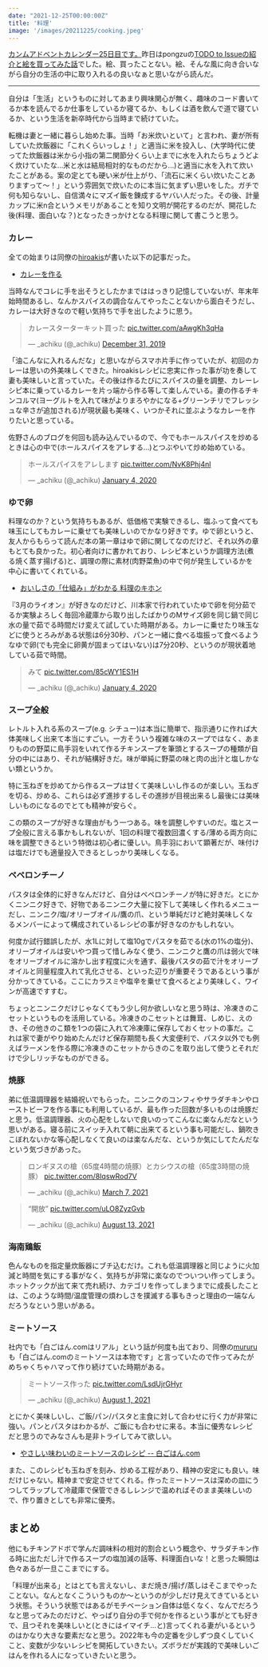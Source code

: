 ```yaml
---
date: "2021-12-25T00:00:00Z"
title: '料理'
image: '/images/20211225/cooking.jpeg'
---
```


[カンムアドベントカレンダー25日目です。](https://adventar.org/calendars/6645)昨日はpongzuの[TODO to Issueの紹介と絵を買ってみた話](https://note.com/pongzu/n/n291a8684c3e0)でした。絵、買ったことない。絵、そんな風に向き合いながら自分の生活の中に取り入れるの良いなぁと思いながら読んだ。

---

自分は「生活」というものに対してあまり興味関心が無く、趣味のコード書いてるか本を読んでるか仕事をしているか寝てるか、もしくは酒を飲んで道で寝ているか、という生活を新卒時代から当時まで続けていた。

転機は妻と一緒に暮らし始めた事。当時「お米炊いといて」と言われ、妻が所有していた炊飯器に「これくらいっしょ！」と適当に米を投入し、(大学時代に使ってた炊飯器は米から小指の第二関節分くらい上までに水を入れたらちょうどよく炊けていたな...米と水は結局相対的なものだから...)と適当に水を入れて炊いたことがある。案の定とても硬い米が仕上がり、「流石に米くらい炊いたことありますって〜！」という雰囲気で炊いたのに本当に気まずい思いをした。ガチで何も知らないし、自信満々にマズイ飯を錬成するヤバい人だった。その後、計量カップに米n合というメモリがあることを知り文明が開花するのだが、開花した後(料理、面白いな？)となったきっかけとなる料理に関して書こうと思う。

### カレー

全ての始まりは同僚の[hiroakis](https://twitter.com/hiroakis_)が書いた以下の記事だった。

- [カレーを作る](https://blog.hiroakis.net/posts/4/index.html)


当時なんでコレに手を出そうとしたかまでははっきり記憶していないが、年末年始時間あるし、なんかスパイスの調合なんてやったことないから面白そうだし、カレーは大好きなので軽い気持ちで手を出したように思う。

<blockquote class="twitter-tweet"><p lang="ja" dir="ltr">カレースターターキット買った <a href="https://t.co/aAwgKh3qHa">pic.twitter.com/aAwgKh3qHa</a></p>&mdash; _achiku (@_achiku) <a href="https://twitter.com/_achiku/status/1211884086651838464?ref_src=twsrc%5Etfw">December 31, 2019</a></blockquote> <script async src="https://platform.twitter.com/widgets.js" charset="utf-8"></script>

「油こんなに入れるんだな」と思いながらスマホ片手に作っていたが、初回のカレーは思いの外美味しくできた。hiroakisレシピに忠実に作った事が功を奏して妻も美味しいと言っていた。その後は作るたびにスパイスの量を調整、カレーレシピ本に乗っているカレーを片っ端から作る等して楽しんでいる。妻の作るチキンコルマ(ヨーグルトを入れて味がよりまろやかになる+グリーンチリでフレッシュな辛さが追加される)が現状最も美味く、いつかそれに並ぶようなカレーを作りたいと思っている。

佐野さんのブログを何回も読み込んでいるので、今でもホールスパイスを炒めるときは心の中で(ホールスパイスをアレする...)とつぶやいて炒め始めている。

<blockquote class="twitter-tweet"><p lang="ja" dir="ltr">ホールスパイスをアレします <a href="https://t.co/NvK8Phj4nl">pic.twitter.com/NvK8Phj4nl</a></p>&mdash; _achiku (@_achiku) <a href="https://twitter.com/_achiku/status/1213367110023254016?ref_src=twsrc%5Etfw">January 4, 2020</a></blockquote> <script async src="https://platform.twitter.com/widgets.js" charset="utf-8"></script>

### ゆで卵

料理なのか？という気持ちもあるが、低価格で実験できるし、塩ふって食べても味玉にしてもカレーに乗せても美味しいのでかなり好きです。ゆで卵というと、友人からもらって読んだ本の第一章はゆで卵に関してなのだけど、それ以外の章もとても良かった。初心者向けに書かれており、レシピ本というか調理方法(煮る焼く蒸す揚げる)と、調理の際に素材(肉野菜魚)の中で何が発生しているかを中心に書いてくれている。

- [おいしさの「仕組み」がわかる 料理のキホン](https://www.amazon.co.jp/dp/B07WNPHTKN/)

『3月のライオン』が好きなのだけど、川本家で行われていたゆで卵を何分茹でるか実験よろしく毎回冷蔵庫から取り出したばかりのMサイズ卵を同じ鍋で同じ水の量で茹でる時間だけ変えて試していた時期がある。カレーに乗せたり味玉などに使うとろみがある状態は6分30秒、パンと一緒に食べる塩振って食べるようなゆで卵(でも完全に卵黄が固まってはいない)は7分20秒、というのが現状着地している茹で時間。

<blockquote class="twitter-tweet"><p lang="ja" dir="ltr">みて <a href="https://t.co/85cWY1ES1H">pic.twitter.com/85cWY1ES1H</a></p>&mdash; _achiku (@_achiku) <a href="https://twitter.com/_achiku/status/1213381359202209792?ref_src=twsrc%5Etfw">January 4, 2020</a></blockquote> <script async src="https://platform.twitter.com/widgets.js" charset="utf-8"></script>

### スープ全般

レトルト入れる系のスープ(e.g. シチュー)は本当に簡単で、指示通りに作れば大体美味しく出来て本当にすごい。一方そういう複雑な味のスープではなく、あまりものの野菜に鳥手羽をいれて作るチキンスープを筆頭とするスープの種類が自分の中にはあり、それが結構好きだ。味が単純に野菜の味と肉の出汁と塩しかない類というか。

特に玉ねぎを炒めてから作るスープは甘くて美味しいし作るのが楽しい。玉ねぎを切る、炒める、これらは必ず進捗するしその進捗が目視出来るし最後には美味しいものになるのでとても精神が安らぐ。

この類のスープが好きな理由がもう一つある。味を調整しやすいのだ。塩とスープ全般に言える事かもしれないが、1回の料理で複数回濃くする/薄める両方向に味を調整できるという特徴は初心者に優しい。鳥手羽において顕著だが、味付けは塩だけでも適量投入できるとしっかり美味しくなる。

### ペペロンチーノ

パスタは全体的に好きなんだけど、自分はペペロンチーノが特に好きだ。とにかくニンニク好きで、好物であるニンニク大量に投下して美味しく作れるメニューだし、ニンニク/塩/オリーブオイル/鷹の爪、という単純だけど絶対美味しくなるメンバーによって構成されているレシピの事が好きなのかもしれない。

何度か試行錯誤したが、水1Lに対して塩10gでパスタを茹でる(水の1%の塩分)、オリーブオイルは安いやつ買って惜しみなく使う、ニンニクと鷹の爪は弱火で味をオリーブオイルに溶かし出す程度に火を通す、最後パスタの茹で汁をオリーブオイルと同量程度入れて乳化させる、といった辺りが重要そうであるという事が分かってきている。ここにカラスミや塩辛を乗せて食べるとより美味しく、ワインが高速ですすむ。

ちょっとニンニクだけじゃなくてもう少し何か欲しいなと思う時は、冷凍きのこセットというものを活用している。冷凍きのこセットとは舞茸、しめじ、えのき、その他きのこ類を1つの袋に入れて冷凍庫に保存しておくセットの事だ。これは家で妻がやり始めたんだけど保存期間も長く大変便利で、パスタ以外でも例えばラーメンを作る際に冷凍きのこセットからきのこを取り出して使うとそれだけで少しリッチなものができる。

### 焼豚

弟に低温調理器を結婚祝いでもらった。ニンニクのコンフィやサラダチキンやローストビーフを作る事にも利用しているが、最も作った回数が多いものは焼豚だと思う。低温調理器、火の心配をしないで良いのってこんなに楽なんだなという思いがある。寝る前にスイッチ入れて朝に出来てるという事も可能だし、鍋吹きこぼれないかな等心配しなくて良いのは楽なんだな、というか気にしてたんだなという気づきがあった。

<blockquote class="twitter-tweet"><p lang="ja" dir="ltr">ロンギヌスの槍（65度4時間の焼豚）とカシウスの槍（65度3時間の焼豚） <a href="https://t.co/8IqswRod7V">pic.twitter.com/8IqswRod7V</a></p>&mdash; _achiku (@_achiku) <a href="https://twitter.com/_achiku/status/1368548087195594752?ref_src=twsrc%5Etfw">March 7, 2021</a></blockquote> <script async src="https://platform.twitter.com/widgets.js" charset="utf-8"></script>


<blockquote class="twitter-tweet"><p lang="ja" dir="ltr">“開放” <a href="https://t.co/uLO8ZyzGvb">pic.twitter.com/uLO8ZyzGvb</a></p>&mdash; _achiku (@_achiku) <a href="https://twitter.com/_achiku/status/1426139633444741120?ref_src=twsrc%5Etfw">August 13, 2021</a></blockquote> <script async src="https://platform.twitter.com/widgets.js" charset="utf-8"></script>

### 海南鶏飯

色んなものを指定量炊飯器にブチ込むだけ。これも低温調理器と同じように火加減と時間を気にする事がなく、気持ちが非常に楽なのでついつい作ってしまう。ホットクックが出て来て売れ続け、カテゴリを作ってしまうまでに成長したことは、このような時間/温度管理の煩わしさを撲滅する事もきっと理由の一端なんだろうなという思いがある。

### ミートソース

社内でも「白ごはん.comはリアル」という話が何度も出ており、同僚の[mururu](https://twitter.com/mururururu)も「白ごはん.comのミートソースは本物です」と言っていたので作ってみたがめちゃくちゃハマって作り続けていた時期がある。

<blockquote class="twitter-tweet"><p lang="ja" dir="ltr">ミートソース作った <a href="https://t.co/LsdUjrGHyr">pic.twitter.com/LsdUjrGHyr</a></p>&mdash; _achiku (@_achiku) <a href="https://twitter.com/_achiku/status/1421813398400946185?ref_src=twsrc%5Etfw">August 1, 2021</a></blockquote> <script async src="https://platform.twitter.com/widgets.js" charset="utf-8"></script>

とにかく美味しいし、ご飯/パン/パスタと主食に対して合わせに行く力が非常に強い。パンとパスタはわかるが、ご飯にも合わせに来る。本当に優秀なレシピだと思うのでみなさんも是非トライしてみて欲しい。

- [やさしい味わいのミートソースのレシピ -- 白ごはん.com](https://www.sirogohan.com/recipe/mi-toso-su/)

また、このレシピも玉ねぎを刻み、炒める工程があり、精神の安定にも良い。味だけじゃない。精神まで安定させてくれる。作ったミートソースは深めの皿にうつしてラップして冷蔵庫で保管できるしレンジで温めればそのまま美味しいので、作り置きとしても非常に優秀。

## まとめ

他にもチキンアドボで学んだ調味料の相対的割合という概念や、サラダチキン作る時に出ただし汁で作るスープの塩加減の話等、料理面白いな！と思った瞬間は色々あるが一旦ここまでにする。

「料理が出来る」とはとても言えないし、まだ焼き/揚げ/蒸しはそこまでやったことない。なんとなくこういうものか〜というのが少しだけ見えてきているという状態。そういう状態ではあるがモチベーション自体は低くなく、なんでだろうなと思ってみたのだけど、やっぱり自分の手で何かを作るという事がとても好きで、且つそれを美味しいと(ときにはイマイチ...と)言ってくれる妻がいるというのはかなり大きな要素だなと思う。2022年も今の定番を少しずつ良くしていくこと、変数が少ないレシピを開拓していきたい。ズボラだが実践的で美味しいごはんを作れる人になっていきたいと思う。
